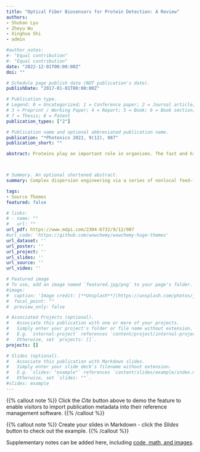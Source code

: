 ```yaml
---
title: "Optical Fiber Biosensors for Protein Detection: A Review"
authors:
- Shuhan Lyu
- Zheyu Wu
- Xinghua Shi
- admin

#author_notes:
#- "Equal contribution"
#- "Equal contribution"
date: "2022-12-01T00:00:00Z"
doi: ""

# Schedule page publish date (NOT publication's date).
publishDate: "2017-01-01T00:00:00Z"

# Publication type.
# Legend: 0 = Uncategorized; 1 = Conference paper; 2 = Journal article;
# 3 = Preprint / Working Paper; 4 = Report; 5 = Book; 6 = Book section;
# 7 = Thesis; 8 = Patent
publication_types: ["2"]

# Publication name and optional abbreviated publication name.
publication: "*Photonics 2022, 9(12), 987"
publication_short: ""

abstract: Proteins play an important role in organisms. The fast and high-accuracy detection of proteins is demanded in various fields, such as healthcare, food safty, and biosecurity, especially in the background of the globally raging severe acute respiratory syndrome coronavirus 2 (SARS-CoV-2). Optical fiber sensors have great potential for protein detection due to the excellent characteristics of high sensitivity, miniaturization, and capability for remote monitoring. Over the past decades, a large number of structures have been investigated and proposed. This paper begins with an overview of different fiber sensing structures for protein detection according to the fundamental sensing mechanisms. The overview is classified into four sections, including intensity-modulation, phase-modulation, scattering, and fluorescence. In each section, we reviewed the recent advances of fiber protein sensors and compared their performance, such as sensitivity and limit of detection. And then we analyzed the advantages and disadvantages of the four kinds of biosensors. Finally, the paper concludes with the challenges faced and possible future development of optical fiber protein biosensors for further study.



# Summary. An optional shortened abstract.
summary: Complex dispersion engineering via a series of nonlocal feed-forward control gives rise to rich non-reciprocal wave dynamics. This work is a contributin to a speical issue "Multifunctional composites for autonomic, adaptive and self-sustaining systems" in JCM.

tags:
- Source Themes
featured: false

# links:
# - name: ""
#   url: ""
url_pdf: https://www.mdpi.com/2304-6732/9/12/987
#url_code: 'https://github.com/wowchemy/wowchemy-hugo-themes'
url_dataset: ''
url_poster: ''
url_project: ''
url_slides: ''
url_source: ''
url_video: ''

# Featured image
# To use, add an image named `featured.jpg/png` to your page's folder. 
#image:
#  caption: 'Image credit: [**Unsplash**](https://unsplash.com/photos/jdD8gXaTZsc)'
#  focal_point: ""
#  preview_only: false

# Associated Projects (optional).
#   Associate this publication with one or more of your projects.
#   Simply enter your project's folder or file name without extension.
#   E.g. `internal-project` references `content/project/internal-project/index.md`.
#   Otherwise, set `projects: []`.
projects: []

# Slides (optional).
#   Associate this publication with Markdown slides.
#   Simply enter your slide deck's filename without extension.
#   E.g. `slides: "example"` references `content/slides/example/index.md`.
#   Otherwise, set `slides: ""`.
#slides: example
---
```


{{% callout note %}}
Click the *Cite* button above to demo the feature to enable visitors to import publication metadata into their reference management software.
{{% /callout %}}

{{% callout note %}}
Create your slides in Markdown - click the *Slides* button to check out the example.
{{% /callout %}}

Supplementary notes can be added here, including [code, math, and images](https://wowchemy.com/docs/writing-markdown-latex/).